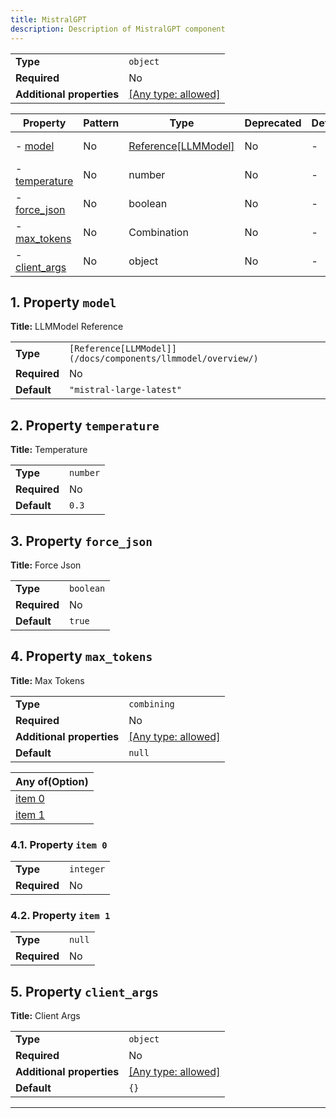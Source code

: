 ```yaml
---
title: MistralGPT
description: Description of MistralGPT component
---
```

|                           |                                                                           |
| ------------------------- | ------------------------------------------------------------------------- |
| **Type**                  | `object`                                                                  |
| **Required**              | No                                                                        |
| **Additional properties** | [[Any type: allowed]](# "Additional Properties of any type are allowed.") |

| Property                       | Pattern | Type                | Deprecated | Definition | Title/Description  |
| ------------------------------ | ------- | ------------------- | ---------- | ---------- | ------------------ |
| - [model](#model )             | No      | [Reference[LLMModel]](/docs/components/llmmodel/overview/) | No         | -          | LLMModel Reference |
| - [temperature](#temperature ) | No      | number              | No         | -          | Temperature        |
| - [force_json](#force_json )   | No      | boolean             | No         | -          | Force Json         |
| - [max_tokens](#max_tokens )   | No      | Combination         | No         | -          | Max Tokens         |
| - [client_args](#client_args ) | No      | object              | No         | -          | Client Args        |

## <a name="model"></a>1. Property `model`

**Title:** LLMModel Reference

|              |                          |
| ------------ | ------------------------ |
| **Type**     | `[Reference[LLMModel]](/docs/components/llmmodel/overview/)`    |
| **Required** | No                       |
| **Default**  | `"mistral-large-latest"` |

## <a name="temperature"></a>2. Property `temperature`

**Title:** Temperature

|              |          |
| ------------ | -------- |
| **Type**     | `number` |
| **Required** | No       |
| **Default**  | `0.3`    |

## <a name="force_json"></a>3. Property `force_json`

**Title:** Force Json

|              |           |
| ------------ | --------- |
| **Type**     | `boolean` |
| **Required** | No        |
| **Default**  | `true`    |

## <a name="max_tokens"></a>4. Property `max_tokens`

**Title:** Max Tokens

|                           |                                                                           |
| ------------------------- | ------------------------------------------------------------------------- |
| **Type**                  | `combining`                                                               |
| **Required**              | No                                                                        |
| **Additional properties** | [[Any type: allowed]](# "Additional Properties of any type are allowed.") |
| **Default**               | `null`                                                                    |

| Any of(Option)                 |
| ------------------------------ |
| [item 0](#max_tokens_anyOf_i0) |
| [item 1](#max_tokens_anyOf_i1) |

### <a name="max_tokens_anyOf_i0"></a>4.1. Property `item 0`

|              |           |
| ------------ | --------- |
| **Type**     | `integer` |
| **Required** | No        |

### <a name="max_tokens_anyOf_i1"></a>4.2. Property `item 1`

|              |        |
| ------------ | ------ |
| **Type**     | `null` |
| **Required** | No     |

## <a name="client_args"></a>5. Property `client_args`

**Title:** Client Args

|                           |                                                                           |
| ------------------------- | ------------------------------------------------------------------------- |
| **Type**                  | `object`                                                                  |
| **Required**              | No                                                                        |
| **Additional properties** | [[Any type: allowed]](# "Additional Properties of any type are allowed.") |
| **Default**               | `{}`                                                                      |

----------------------------------------------------------------------------------------------------------------------------
